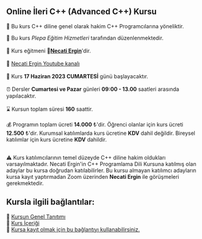 ## Online İleri C++ (Advanced C++) Kursu

🎯 Bu kurs C++ diline genel olarak hakim C++ Programcılarına yöneliktir. 

🏫 Bu kurs _Plepa Eğitim Hizmetleri_ tarafından düzenlenmektedir.<br><br>
👨 Kurs eğitmeni **&#128279;[Necati Ergin](https://www.linkedin.com/in/necati-ergin-045768176/)**'dir.<br><br>
👨 [Necati Ergin Youtube kanalı](https://www.youtube.com/@necatiergin)<br><br>
📅 Kurs __17 Haziran 2023 CUMARTESİ__ günü başlayacaktır. <br><br>
⏰ Dersler __Cumartesi ve Pazar__ günleri __09:00 - 13.00__ saatleri arasında yapılacaktır.<br><br>
⌛ Kursun toplam süresi __160__ saattir. <br><br>
💰️ Programın toplam ücreti **14.000** &#8378;'dir. Öğrenci olanlar için kurs ücreti **12.500** &#8378;'dir. Kurumsal katılımlarda kurs ücretine **KDV** dahil değildir. Bireysel katılımlar için kurs ücretine **KDV** dahildir.<br><br>

⚠ Kurs katılımcılarının temel düzeyde C++ diline hakim oldukları varsayılmaktadır. Necati Ergin'in C++ Programlama Dili Kursuna katılmış olan adaylar bu kursa doğrudan katılabilirler. Bu kursu almayan katılımcı adayların kursa kayıt yaptırmadan Zoom üzerinden **Necati Ergin** ile görüşmeleri gerekmektedir.  

## Kursla ilgili bağlantılar:
&#128279; [Kursun Genel Tanıtımı]()<br>
&#128279; [Kurs İçeriği]()<br>
&#128279; [Kursa kayıt olmak için bu bağlantıyı kullanabilirsiniz.]()



